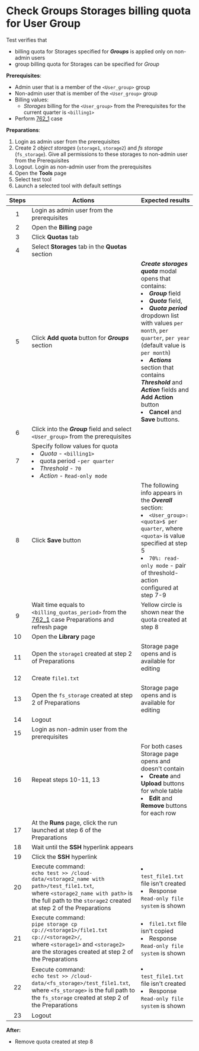 # Check Groups Storages billing quota for User Group

Test verifies that
- billing quota for Storages specified for ***Groups*** is applied only on non-admin users
- group billing quota for Storages can be specified for *Group*

**Prerequisites**:
- Admin user that is a member of the `<User_group>` group
- Non-admin user that is member of the `<User_group>` group
- Billing values:
    - *Storages* billing for the `<User_group>` from the Prerequisites for the current quarter is `<billing1>`
- Perform [762_1](762_1.md) case

**Preparations**:
1. Login as admin user from the prerequisites
2. Create 2 *object storages* (`storage1`, `storage2`) and *fs storage* (`fs_storage`). Give all permissions to these storages to non-admin user from the Prerequisites
3. Logout. Login as non-admin user from the prerequisites
4. Open the **Tools** page
5. Select test tool
6. Launch a selected tool with default settings

| Steps | Actions | Expected results |
| :---: | --- | --- |
| 1 | Login as admin user from the prerequisites | |
| 2 | Open the **Billing** page | |
| 3 | Click **Quotas** tab |  |
| 4 | Select **Storages** tab in the **Quotas** section | | 
| 5 | Click **Add quota** button for ***Groups*** section | ***Create storages quota*** modal opens that contains: <li> ***Group*** field <li> ***Quota*** field, <li> ***Quota period*** dropdown list with values `per month`, `per quarter`, `per year` (default value is `per month`) <li> ***Actions*** section that contains ***Threshold*** and ***Action*** fields and **Add Action** button <li> **Cancel** and **Save** buttons. |
| 6 | Click into the ***Group*** field and select `<User_group>` from the prerequisites | | 
| 7 | Specify follow values for quota <li> *Quota* - `<billing1>` <li> quota period -`per quarter` <li> *Threshold* - `70` <li> *Action* - `Read-only mode` | |
| 8 | Click **Save** button | The following info appears in the ***Overall*** section: <li> `<User_group>: <quota>$ per quarter`, where `<quota>` is value specified at step 5 <li> `70%: read-only mode` - pair of threshold-action configured at step 7-9 |
| 9 | Wait time equals to `<billing_quotas_period>` from the [762_1](762_1.md) case Preparations and refresh page | Yellow circle is shown near the quota created at step 8|
| 10 | Open the **Library** page | |
| 11 | Open the `storage1` created at step 2 of Preparations | Storage page opens and is available for editing |
| 12 | Create `file1.txt` | | 
| 13 | Open the `fs_storage` created at step 2 of Preparations | Storage page opens and is available for editing |
| 14 | Logout | |
| 15 | Login as non-admin user from the prerequisites | |
| 16 | Repeat steps 10-11, 13 | For both cases Storage page opens and doesn't contain <li> **Create** and **Upload** buttons for whole table <li> **Edit** and **Remove** buttons for each row |
| 17 | At the **Runs** page, click the run launched at step 6 of the Preparations
| 18 | Wait until the **SSH** hyperlink appears | |
| 19 | Click the **SSH** hyperlink | |
| 20 | Execute command: <br> `echo test >> /cloud-data/<storage2_name with path>/test_file1.txt`, <br>where `<storage2_name with path>` is the full path to the `storage2` created at step 2 of the Preparations |  <li>`test_file1.txt` file isn't created <li> Response `Read-only file system` is shown |
| 21 | Execute command: <br> `pipe storage cp cp://<storage1>/file1.txt cp://<storage2>/`, <br> where `<storage1>` and `<storage2>` are the storages created at step 2 of the Preparations |  <li>`file1.txt` file isn't copied <li> Response `Read-only file system` is shown |
| 22 | Execute command: <br> `echo test >> /cloud-data/<fs_storage>/test_file1.txt`, <br> where `<fs_storage>` is the full path to the `fs_storage` created at step 2 of the Preparations |  <li>`test_file1.txt` file isn't created <li> Response `Read-only file system` is shown |
| 23 | Logout

**After:**
- Remove quota created at step 8 
